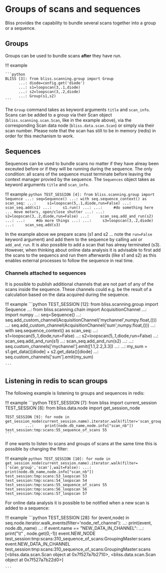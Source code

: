 # Groups of scans and sequences

Bliss provides the capability to bundle several scans together into a group or a sequence.

## Groups

Groups can be used to bundle scans **after** they have run.

!!! example

    ```python
	BLISS [3]: from bliss.scanning.group import Group
	      ...: diode=config.get('diode')
	      ...: s1=loopscan(3,.1,diode)
	      ...: s2=loopscan(3,.2,diode)
	      ...: Group(s1,s2)
    ```

The `Group` command takes as keyword arguments `title` and `scan_info`. Scans can be added to a group via their Scan object (`bliss.scanning.scan.Scan`, like in the example above), via the corresponding Scan data node (`bliss.data.scan.Scan`) or simply via their scan number. Please note that the scan has still to be in memory (redis) in order for this mechanism to work.

## Sequences
Sequences can be used to bundle scans no matter if they have alreay been exceuted before or if they will be running during the sequence. The only condition: all scans of the sequence musst terminate before leaving the context manager provied by the sequence. The `Sequences` object takes as keyword arguments `title` and `scan_info`.

!!! example
    ```python
	TEST_SESSION [4]: from bliss.scanning.group import Sequence
                 ...: seq=Sequence()
                 ...: with seq.sequence_context() as scan_seq:
                 ...:     s1=loopscan(5,.1,diode,run=False)
                 ...:     scan_seq.add(s1)
                 ...:     s1.run()
                 ...:
                 ...:     #do something here ... move motors, open/close shutter
                 ...:
                 ...:     s2=loopscan(3,.2,diode,run=False)
                 ...:     scan_seq.add_and_run(s2)
                 ...:
                 ...:     #do more things
                 ...:
                 ...:     s3=loopscan(3,.2,diode)
                 ...:     scan_seq.add(s3)
    ```

In the example above we prepare scans (s1 and s2 ... note the `run=False` keyword argument) and add them to the sequence by calling `add` or `add_and_run`. It is also possible to add a scan that has alreay terminated (s3). However, when thinking about online data analysis it is advisable to first add the scans to the sequencs and run them afterwards (like s1 and s2) as this enables external processes to follow the sequence in real time.

### Channels attached to sequences
 
It is possible to publish additional channels that are not part of any of the scans inside the sequence. These channels could e.g. be the result of a calculation based on the data acquired during the sequence.

!!! example
    ```python
	TEST_SESSION [12]: from bliss.scanning.group import Sequence
		      ...: from bliss.scanning.chain import AcquisitionChannel
		      ...: import numpy
		      ...: seq=Sequence()
		      ...: seq.add_custom_channel(AcquisitionChannel('mychannel',numpy.float,()))
		      ...: seq.add_custom_channel(AcquisitionChannel('sum',numpy.float,()))
		      ...: with seq.sequence_context() as scan_seq:
		      ...:     s1=loopscan(5,.1,diode,run=False)
		      ...:     s2=loopscan(5,.1,diode,run=False)
		      ...:     scan_seq.add_and_run(s1)
		      ...:     scan_seq.add_and_run(s2)
		      ...:
		      ...:     seq.custom_channels['mychannel'].emit([1.1,2.2,3.3])
		      ...:
		      ...:     my_sum = s1.get_data()[diode] + s2.get_data()[diode]
		      ...:     seq.custom_channels['sum'].emit(my_sum)

    ```

## Listening in redis to scan groups

The following example is listening to groups and sequences in redis:

!!! example
    ```python
	TEST_SESSION [7]: from bliss import current_session
	TEST_SESSION [8]: from bliss.data.node import get_session_node

	TEST_SESSION [9]: for node in get_session_node(current_session.name).iterator.walk(filter='scan_group',wait=False):
		     ...:     print(node.db_name,node.info["scan_nb"])
	test_session:tmp:scans:55_sequence_of_scans 55
    ```

If one wants to listen to scans and groups of scans at the same time this is possible by changing the filter:

!!! example
    ```python
	TEST_SESSION [10]: for node in get_session_node(current_session.name).iterator.walk(filter=['scan_group','scan'],wait=False):
		      ...:     print(node.db_name,node.info["scan_nb"])
	test_session:tmp:scans:53_loopscan 53
	test_session:tmp:scans:54_loopscan 54
	test_session:tmp:scans:55_sequence_of_scans 55
	test_session:tmp:scans:56_loopscan 56
	test_session:tmp:scans:57_loopscan 57
    ```

For online data analysis it is possible to be notified when a new scan is added to a sequence:

!!! example
    ```python
	TEST_SESSION [28]: for (event,node) in seq.node.iterator.walk_events(filter='node_ref_channel'):
		      ...:     print(event, node.db_name)
		      ...:     if event.name == "NEW_DATA_IN_CHANNEL":
		      ...:         print("\t" , node.get(0,-1))
	event.NEW_NODE test_session:tmp:scans:310_sequence_of_scans:GroupingMaster:scans
	event.NEW_DATA_IN_CHANNEL test_session:tmp:scans:310_sequence_of_scans:GroupingMaster:scans
		 [<bliss.data.scan.Scan object at 0x7f527a7b2710>, <bliss.data.scan.Scan object at 0x7f527a7b22d0>]

    ```


